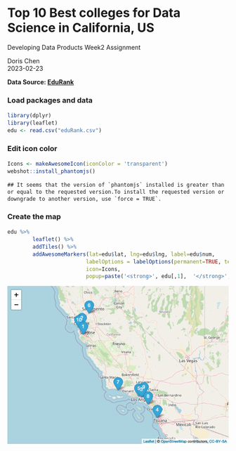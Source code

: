 
# Top 10 Best colleges for Data Science in California, US

Developing Data Products Week2 Assignment

Doris Chen  
2023-02-23

**Data Source:
[EduRank](https://edurank.org/cs/data-science/california/)**

### Load packages and data

``` r
library(dplyr)
library(leaflet)
edu <- read.csv("eduRank.csv")
```

### Edit icon color

``` r
Icons <- makeAwesomeIcon(iconColor = 'transparent')
webshot::install_phantomjs()
```

    ## It seems that the version of `phantomjs` installed is greater than or equal to the requested version.To install the requested version or downgrade to another version, use `force = TRUE`.

### Create the map

``` r
edu %>% 
        leaflet() %>% 
        addTiles() %>% 
        addAwesomeMarkers(lat=edu$lat, lng=edu$lng, label=edu$num, 
                         labelOptions = labelOptions(permanent=TRUE, textOnly=TRUE, textsize = "15px", style=list(color="white"), direction="top"), 
                         icon=Icons,
                         popup=paste('<strong>', edu[,1],  '</strong>', edu[,2], edu[,3], edu[,4], sep = "<br/>"))
```

![](leaflet_map_files/figure-gfm/unnamed-chunk-3-1.png)<!-- -->
